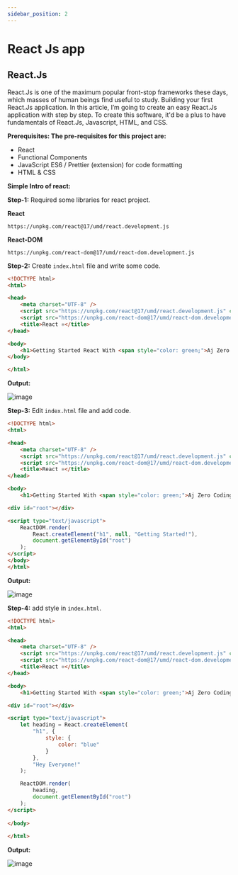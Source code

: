 ```yaml
---
sidebar_position: 2
---
```


# React Js app

## React.Js

React.Js is one of the maximum popular front-stop frameworks these days, which masses of human beings find useful to study. Building your first React.Js application.
In this article, I’m going to create an easy React.Js application with step by step.
To create this software, it'd be a plus to have fundamentals of React.Js, Javascript, HTML, and CSS. 

**Prerequisites: The pre-requisites for this project are:**

- React
- Functional Components
- JavaScript ES6 / Prettier (extension) for code formatting
- HTML & CSS

**Simple Intro of react:**

**Step-1:** Required some libraries for react project.

**React**

``https://unpkg.com/react@17/umd/react.development.js``

**React-DOM**

``https://unpkg.com/react-dom@17/umd/react-dom.development.js``

**Step-2:** Create ``index.html`` file and write some code.

```html
<!DOCTYPE html>
<html>

<head>
    <meta charset="UTF-8" />
    <script src="https://unpkg.com/react@17/umd/react.development.js" crossorigin></script>
    <script src="https://unpkg.com/react-dom@17/umd/react-dom.development.js" crossorigin></script>
    <title>React ⚛️</title>
</head>

<body>
    <h1>Getting Started React With <span style="color: green;">Aj Zero Coding</span></h1>
</body>

</html>
```

**Output:**

![image](https://user-images.githubusercontent.com/99037494/212524043-b14db73d-4f28-49ce-9faf-a2a56fdc0915.png)

**Step-3:** Edit `index.html` file and add code.

```html
<!DOCTYPE html>
<html>

<head>
    <meta charset="UTF-8" />
    <script src="https://unpkg.com/react@17/umd/react.development.js" crossorigin></script>
    <script src="https://unpkg.com/react-dom@17/umd/react-dom.development.js" crossorigin></script>
    <title>React ⚛️</title>
</head>

<body>
    <h1>Getting Started With <span style="color: green;">Aj Zero Coding</span></h1>

<div id="root"></div>

<script type="text/javascript">
    ReactDOM.render(
        React.createElement("h1", null, "Getting Started!"),
        document.getElementById("root")
    );
</script>
</body>
</html>
```

**Output:**

![image](https://user-images.githubusercontent.com/99037494/212524133-ec498c28-538a-4e05-b74d-dc3b4d24f399.png)

**Step-4:** add style in `index.html`.

```html
<!DOCTYPE html>
<html>

<head>
    <meta charset="UTF-8" />
    <script src="https://unpkg.com/react@17/umd/react.development.js" crossorigin></script>
    <script src="https://unpkg.com/react-dom@17/umd/react-dom.development.js" crossorigin></script>
    <title>React ⚛️</title>
</head>

<body>
    <h1>Getting Started With <span style="color: green;">Aj Zero Coding</span></h1>

<div id="root"></div>

<script type="text/javascript">
    let heading = React.createElement(
        "h1", {
            style: {
                color: "blue"
            }
        },
        "Hey Everyone!"
    );

    ReactDOM.render(
        heading,
        document.getElementById("root")
    );
</script>
  
</body>
  
</html>
```

**Output:**

![image](https://user-images.githubusercontent.com/99037494/212524238-6ab35d87-131d-4439-b4a2-961d451f4633.png)
